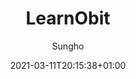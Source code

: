---
title: "LearnObit"
images: # Create a folder in /static/images/tools that has the same name as this current markdown file and place the images there. We only need the file name here. If this is not clear, please refer to existing tools as references.
  - path: dashboard.png
  - path: hereSectionImage.png
  - path: howItActually1.png
  - path: howItActually2.png
  - path: LearnObit 2020-08-04 18.51.02.png
  - path: memorizeCourse.gif
  - path: organs.gif
  - path: sheetMusic.gif
  - path: slide2.gif
  - path: slide3.gif
  - path: slide4.png
categories:
  - Publishing and Sharing
tags:
  - "Note-taking"
links:
  - name: learnobit.com
    link: https://learnobit.com
summary: "A cognitive tool to boost learning"
features:
  - Note-taking based on a tree structure
  - Spaced Repetition
platforms:
  - "Web"
fields:
  - "General and Interdisciplinary"
plans:
  - name:
    description:
makers: # the makers of the tool
  - name:
    description:
author: Sungho   # the person who submitted this tool to KausalFlow
date: 2021-03-11T20:15:38+01:00
draft: false
---
